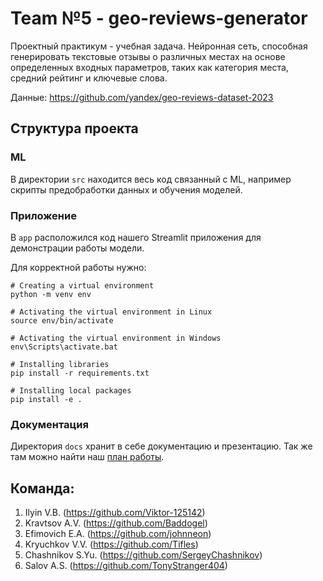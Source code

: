 # Team №5 - geo-reviews-generator
Проектный практикум - учебная задача. Нейронная сеть, способная генерировать текстовые отзывы о различных местах на основе определенных входных параметров, таких как категория места, средний рейтинг и ключевые слова.

Данные: https://github.com/yandex/geo-reviews-dataset-2023

## Структура проекта

### ML

В директории `src` находится весь код связанный с ML, например скрипты предобработки данных и обучения моделей.

### Приложение

В `app` расположился код нашего Streamlit приложения для демонстрации работы модели.

Для корректной работы нужно:

```shell
# Creating a virtual environment
python -m venv env
```
```shell
# Activating the virtual environment in Linux
source env/bin/activate
```
```shell
# Activating the virtual environment in Windows
env\Scripts\activate.bat
```
```shell
# Installing libraries
pip install -r requirements.txt
```
```shell
# Installing local packages
pip install -e .
```

### Документация

Директория `docs` хранит в себе документацию и презентацию.
Так же там можно найти наш [план работы](./docs/README.md).


## Команда:
1) Ilyin V.B. (https://github.com/Viktor-125142)
2) Kravtsov A.V. (https://github.com/Baddogel)
3) Efimovich E.A. (https://github.com/johnneon)
4) Kryuchkov V.V. (https://github.com/Tifles)
5) Chashnikov S.Yu. (https://github.com/SergeyChashnikov)
6) Salov A.S. (https://github.com/TonyStranger404)
